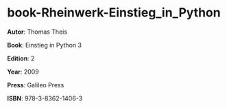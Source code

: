 # book-Rheinwerk-Einstieg_in_Python

**Autor**: Thomas Theis

**Book**: Einstieg in Python 3

**Edition**: 2

**Year**: 2009

**Press**: Galileo Press

**ISBN**: 978-3-8362-1406-3
